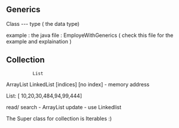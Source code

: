 ## Generics 

Class<T> --- type ( the data type)

example :
 the java file : EmployeWithGenerics  ( check this file for the example and explaination )


## Collection 

              List
ArrayList                      LinkedList
[indices]                       [no index] - memory address


List: [ 10,20,30,484,94,99,444]

read/ search - ArrayList
update - use Linkedlist


The Super class for collection is Iterables :)

